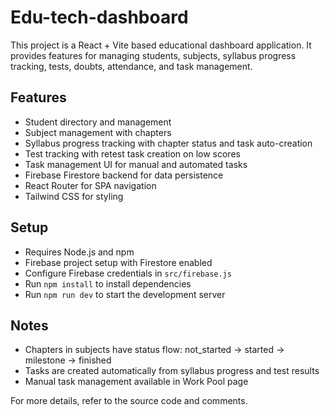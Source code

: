 # Edu-tech-dashboard

This project is a React + Vite based educational dashboard application. It provides features for managing students, subjects, syllabus progress tracking, tests, doubts, attendance, and task management.

## Features
- Student directory and management
- Subject management with chapters
- Syllabus progress tracking with chapter status and task auto-creation
- Test tracking with retest task creation on low scores
- Task management UI for manual and automated tasks
- Firebase Firestore backend for data persistence
- React Router for SPA navigation
- Tailwind CSS for styling

## Setup
- Requires Node.js and npm
- Firebase project setup with Firestore enabled
- Configure Firebase credentials in `src/firebase.js`
- Run `npm install` to install dependencies
- Run `npm run dev` to start the development server

## Notes
- Chapters in subjects have status flow: not_started -> started -> milestone -> finished
- Tasks are created automatically from syllabus progress and test results
- Manual task management available in Work Pool page

For more details, refer to the source code and comments.
